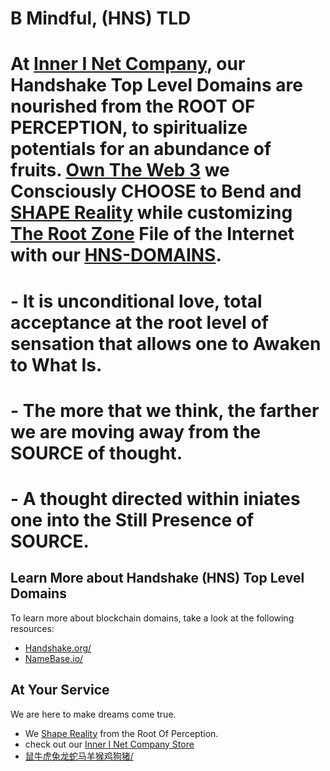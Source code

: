 # B Mindful, (HNS) TLD

# At [Inner I Net Company](http://dlink.innerinetcompany.hns.to/), our Handshake Top Level Domains are nourished from the ROOT OF PERCEPTION, to spiritualize potentials for an abundance of fruits. [Own The Web 3](http://official.owntheweb3.hns.to/) we Consciously CHOOSE to Bend and [SHAPE Reality](http://innerinetcompany.shapereality.hns.to/) while customizing [The Root Zone](http://therootzone.hns.to/) File of the Internet with our [HNS-DOMAINS](http://home.hns-domains.hns.to/).

# - It is unconditional love, total acceptance at the root level of sensation that allows one to Awaken to What Is.
# - The more that we think, the farther we are moving away from the SOURCE of thought. 
# - A thought directed within iniates one into the Still Presence of SOURCE.

## Learn More about Handshake (HNS) Top Level Domains

To learn more about blockchain domains, take a look at the following resources:

- [Handshake.org/](https://handshake.org/)
- [NameBase.io/](https://namebase.io/)

## At Your Service

 We are here to make dreams come true. 
 
- We [Shape Reality](http://innerinetcompany.shapereality.hns.to/) from the Root Of Perception.
- check out our [Inner I Net Company Store](https://innerinetcompany-store.mybigcommerce.com/)
- [鼠牛虎兔龙蛇马羊猴鸡狗猪/](http://bmindful.鼠牛虎兔龙蛇马羊猴鸡狗猪.hns.to/)


